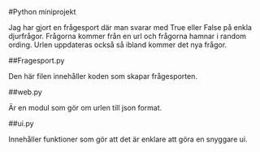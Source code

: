 #Python miniprojekt

Jag har gjort en frågesport där man svarar med True eller False på enkla djurfrågor. Frågorna kommer från en url och frågorna hamnar i random ording. Urlen uppdateras också så ibland kommer det nya frågor. 

##Fragesport.py

Den här filen innehåller koden som skapar frågesporten.

##web.py

Är en modul som gör om urlen till json format.

##ui.py

Innehåller funktioner som gör att det är enklare att göra en snyggare ui.